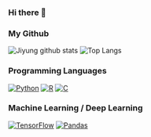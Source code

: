 ### Hi there 👋

### My Github
![Jiyung github stats](https://github-readme-stats.vercel.app/api?username=shineonme56&&show_icons=true&hide_border=true&count_private=true)
![Top Langs](https://github-readme-stats.vercel.app/api/top-langs/?username=shineonme56&&layout=compact&langs_count=81)


### Programming Languages
<a href="" target="_blank"><img alt="Python" src="https://img.shields.io/badge/python%20-%2314354C.svg?&style=flat-square&logo=python&logoColor=white"/></a>
<a href="" target="_blank"><img alt="R" src="https://img.shields.io/badge/python%20-%2314354C.svg?&style=flat-square&logo=python&logoColor=white"/></a>
<a href="" target="_blank"><img alt="C" src="https://img.shields.io/badge/c%20-%2300599C.svg?&style=flat-square&logo=c&logoColor=white"/></a>

### Machine Learning / Deep Learning
<a href="" target="_blank"><img alt="TensorFlow" src="https://img.shields.io/badge/TensorFlow%20-%23FF6F00.svg?&style=flat-square&logo=TensorFlow&logoColor=white" /></a>
<a href="" target="_blank"><img alt="Pandas" src="https://img.shields.io/badge/pandas%20-%23150458.svg?&style=flat-square&logo=pandas&logoColor=white" /></a>
